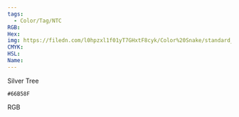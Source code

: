```yaml
---
tags:
  - Color/Tag/NTC
RGB:
Hex:
img: https://filedn.com/l0hpzxl1f01yT7GHxtF8cyk/Color%20Snake/standard_csv_to_svg//66B58F.svg
CMYK:
HSL:
Name:
---
```

Silver Tree
```palette
#66B58F
```
RGB
